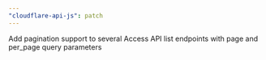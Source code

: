 ```yaml
---
"cloudflare-api-js": patch
---
```


Add pagination support to several Access API list endpoints with page and per_page query parameters